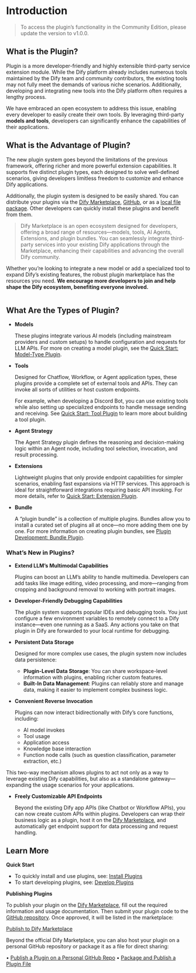 # Introduction

> To access the plugin’s functionality in the Community Edition, please update the version to v1.0.0.

## **What is the Plugin?**

Plugin is a more developer-friendly and highly extensible third-party service extension module. While the Dify platform already includes numerous tools maintained by the Dify team and community contributors, the existing tools may not fully meet the demands of various niche scenarios. Additionally, developing and integrating new tools into the Dify platform often requires a lengthy process.

We have embraced an open ecosystem to address this issue, enabling every developer to easily create their own tools. By leveraging third-party **models and tools**, developers can significantly enhance the capabilities of their applications.

## What is the Advantage of Plugin?

The new plugin system goes beyond the limitations of the previous framework, offering richer and more powerful extension capabilities. It supports five distinct plugin types, each designed to solve well-defined scenarios, giving developers limitless freedom to customize and enhance Dify applications.

Additionally, the plugin system is designed to be easily shared. You can distribute your plugins via the [Dify Marketplace](https://marketplace.dify.ai/), [GitHub](publish-plugins/publish-plugin-on-personal-github-repo), or as a [local file package](publish-plugins/package-and-publish-plugin-file). Other developers can quickly install these plugins and benefit from them.

> Dify Marketplace is an open ecosystem designed for developers, offering a broad range of resources—models, tools, AI Agents, Extensions, and plugin bundles. You can seamlessly integrate third-party services into your existing Dify applications through the Marketplace, enhancing their capabilities and advancing the overall Dify community.

Whether you’re looking to integrate a new model or add a specialized tool to expand Dify’s existing features, the robust plugin marketplace has the resources you need. **We encourage more developers to join and help shape the Dify ecosystem, benefiting everyone involved.**

<figure><img src="https://assets-docs.dify.ai/2025/01/83f9566063db7ae4886f6a139f3f81ff.png" alt=""><figcaption></figcaption></figure>

## **What Are the Types of Plugin?**

*   **Models**

    These plugins integrate various AI models (including mainstream providers and custom setups) to handle configuration and requests for LLM APIs. For more on creating a model plugin, see the [Quick Start: Model-Type Plugin](https://docs.dify.ai/plugins/quick-start/develop-plugins/model-plugin).

*   **Tools**

    Designed for Chatflow, Workflow, or Agent application types, these plugins provide a complete set of external tools and APIs. They can invoke all sorts of utilities or host custom endpoints.
    
    For example, when developing a Discord Bot, you can use existing tools while also setting up specialized endpoints to handle message sending and receiving. See [Quick Start: Tool Plugin](https://docs.dify.ai/plugins/quick-start/develop-plugins/tool-plugin) to learn more about building a tool plugin.

*   **Agent Strategy**

    The Agent Strategy plugin defines the reasoning and decision-making logic within an Agent node, including tool selection, invocation, and result processing.

*   **Extensions**

    Lightweight plugins that only provide endpoint capabilities for simpler scenarios, enabling fast expansions via HTTP services. This approach is ideal for straightforward integrations requiring basic API invoking. For more details, refer to [Quick Start: Extension Plugin](quick-start/develop-plugins/extension-plugin.md).

*   **Bundle**

    A “plugin bundle” is a collection of multiple plugins. Bundles allow you to install a curated set of plugins all at once—no more adding them one by one. For more information on creating plugin bundles, see [Plugin Development: Bundle Plugin](quick-start/develop-plugins/bundle.md).

### **What’s New in Plugins?**

*   **Extend LLM’s Multimodal Capabilities**

    Plugins can boost an LLM’s ability to handle multimedia. Developers can add tasks like image editing, video processing, and more—ranging from cropping and background removal to working with portrait images.

*   **Developer-Friendly Debugging Capabilities**

    The plugin system supports popular IDEs and debugging tools. You just configure a few environment variables to remotely connect to a Dify instance—even one running as a SaaS. Any actions you take on that plugin in Dify are forwarded to your local runtime for debugging.

*   **Persistent Data Storage**

    Designed for more complex use cases, the plugin system now includes data persistence:
	- **Plugin-Level Data Storage**: You can share workspace-level information with plugins, enabling richer custom features.
	- **Built-In Data Management**: Plugins can reliably store and manage data, making it easier to implement complex business logic.

*   **Convenient Reverse Invocation**

    Plugins can now interact bidirectionally with Dify’s core functions, including:

    * AI model invokes
    * Tool usage
    * Application access
    * Knowledge base interaction
    * Function node calls (such as question classification, parameter extraction, etc.) 

This two-way mechanism allows plugins to act not only as a way to leverage existing Dify capabilities, but also as a standalone gateway—expanding the usage scenarios for your applications.

*   **Freely Customizable API Endpoints**

    Beyond the existing Dify app APIs (like Chatbot or Workflow APIs), you can now create custom APIs within plugins. Developers can wrap their business logic as a plugin, host it on the [Dify Marketplace](https://marketplace.dify.ai/), and automatically get endpoint support for data processing and request handling.

## Learn More

**Quick Start**

- To quickly install and use plugins, see:
[Install Plugins](quick-start/install-plugins.md)
- To start developing plugins, see:
[Develop Plugins](https://docs.dify.ai/plugins/quick-start/develop-plugins)

**Publishing Plugins**

To publish your plugin on the [Dify Marketplace](https://marketplace.dify.ai/), fill out the required information and usage documentation. Then submit your plugin code to the [GitHub repository](https://github.com/langgenius/dify-official-plugins). Once approved, it will be listed in the marketplace:

[Publish to Dify Marketplace](https://docs.dify.ai/plugins/publish-plugins/publish-to-dify-marketplace)

Beyond the official Dify Marketplace, you can also host your plugin on a personal GitHub repository or package it as a file for direct sharing:

•	[Publish a Plugin on a Personal GitHub Repo](https://docs.dify.ai/plugins/publish-plugins/publish-plugin-on-personal-github-repo)
•	[Package and Publish a Plugin File](https://docs.dify.ai/plugins/publish-plugins/package-and-publish-plugin-file)

